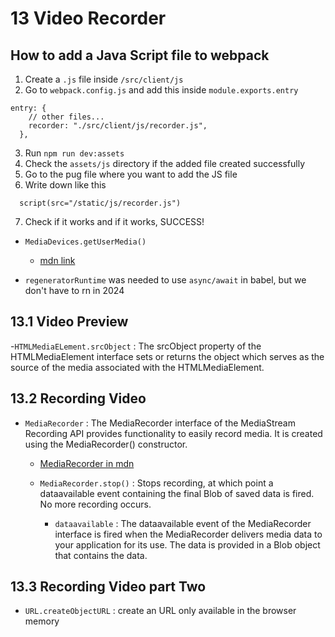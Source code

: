 # 13 Video Recorder

## How to add a Java Script file to webpack

1. Create a `.js` file inside `/src/client/js`
2. Go to `webpack.config.js` and add this inside `module.exports.entry`

```
entry: {
    // other files...
    recorder: "./src/client/js/recorder.js",
  },
```

3. Run `npm run dev:assets`
4. Check the `assets/js` directory if the added file created successfully
5. Go to the pug file where you want to add the JS file
6. Write down like this

```
  script(src="/static/js/recorder.js")
```

7. Check if it works and if it works, SUCCESS!

- `MediaDevices.getUserMedia()`

  - [mdn link](https://developer.mozilla.org/en-US/docs/Web/API/MediaDevices/getUserMedia)

- `regeneratorRuntime` was needed to use `async/await` in babel, but we don't have to rn in 2024

## 13.1 Video Preview

-`HTMLMediaELement.srcObject` : The srcObject property of the HTMLMediaElement interface sets or returns the object which serves as the source of the media associated with the HTMLMediaElement.

## 13.2 Recording Video

- `MediaRecorder` : The MediaRecorder interface of the MediaStream Recording API provides functionality to easily record media. It is created using the MediaRecorder() constructor.

  - [MediaRecorder in mdn](https://developer.mozilla.org/en-US/docs/Web/API/MediaRecorder)

  - `MediaRecorder.stop()` : Stops recording, at which point a dataavailable event containing the final Blob of saved data is fired. No more recording occurs.
    - `dataavailable` : The dataavailable event of the MediaRecorder interface is fired when the MediaRecorder delivers media data to your application for its use. The data is provided in a Blob object that contains the data.

## 13.3 Recording Video part Two

- `URL.createObjectURL` : create an URL only available in the browser memory
